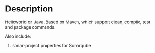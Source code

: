 # Description
Helloworld on Java.
Based on Maven, which support clean, compile, test and package commands.

Also include:
1. sonar-project.properties for Sonarqube
